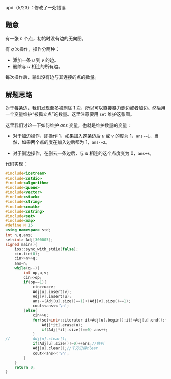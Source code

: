 upd（5/23）：修改了一处错误

## 题意
有一张 $n$ 个点，初始时没有边的无向图。

有 $q$ 次操作，操作分两种：

- 添加一条 $u$ 到 $v$ 的边。
- 删除与 $u$ 相连的所有边。

每次操作后，输出没有边与其连接的点的数量。

## 解题思路

对于每条边，我们发现至多被删除 $1$ 次，所以可以直接暴力删边或者加边。然后用一个变量维护“被孤立点”的数量。这里注意要用 `set` 维护这张图。

这里我们讨论一下如何维护 $ans$ 变量，也就是维护数量的变量：

- 对于加边操作，即操作 $1$，如果加入这条边后 $u$ 或 $v$ 的度为 $1$，`ans-=1`，当然，如果两个点的度在加入边后都为 $1$，`ans-=2`。

- 对于删边操作，在删去一条边后，与 $u$ 相连的这个点度变为 $0$，`ans++`。

代码实现：

```cpp
#include<iostream>
#include<cstdio>
#include<algorithm>
#include<queue>
#include<vector>
#include<stack>
#include<string>
#include<cmath>
#include<cstring>
#include<set>
#include<map>
#define N 15
using namespace std;
int n,q,ans;
set<int> Adj[300005];
signed main(){
	ios::sync_with_stdio(false);
    cin.tie(0);
	cin>>n>>q;
	ans=n;
	while(q--){
		int op,u,v;
		cin>>op;
		if(op==1){
			cin>>u>>v;
			Adj[u].insert(v);
			Adj[v].insert(u);
			ans-=(Adj[u].size()==1)+(Adj[v].size()==1);
			cout<<ans<<'\n';
		}else{
			cin>>u;
			for(set<int>::iterator it=Adj[u].begin();it!=Adj[u].end();++it){
				Adj[*it].erase(u);
				if(Adj[*it].size()==0) ans++;
			}
//			Adj[u].clear();
			if(Adj[u].size()!=0)++ans;//特判
			Adj[u].clear();//千万记得clear
			cout<<ans<<'\n';
		}
	}
	return 0;
}
```